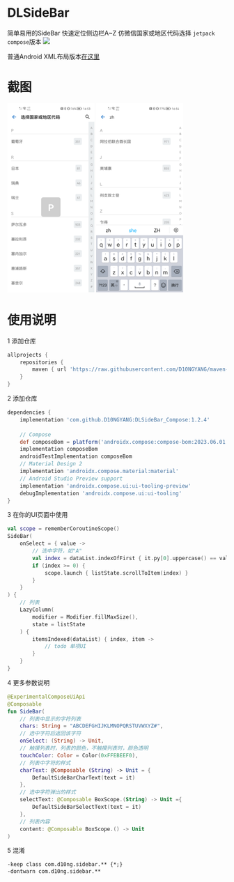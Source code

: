 # DLSideBar
简单易用的SideBar 快速定位侧边栏A~Z 仿微信国家或地区代码选择 `jetpack compose`版本
[![](https://jitpack.io/v/D10NGYANG/DLSideBar_Compose.svg)](https://jitpack.io/#D10NGYANG/DLSideBar_Compose)

普通Android XML布局版本[在这里](https://github.com/D10NGYANG/DL10SideBar)

# 截图
<img src="https://github.com/D10NGYANG/DLSideBar_Compose/blob/master/image/image1.png" width="200"/>
<img src="https://github.com/D10NGYANG/DLSideBar_Compose/blob/master/image/image2.png" width="200"/><br/>

# 使用说明
1 添加仓库
```groovy
allprojects {
    repositories {
        maven { url 'https://raw.githubusercontent.com/D10NGYANG/maven-repo/main/repository'}
    }
}
```
2 添加仓库
```groovy
dependencies {
    implementation 'com.github.D10NGYANG:DLSideBar_Compose:1.2.4'

    // Compose
    def composeBom = platform('androidx.compose:compose-bom:2023.06.01')
    implementation composeBom
    androidTestImplementation composeBom
    // Material Design 2
    implementation 'androidx.compose.material:material'
    // Android Studio Preview support
    implementation 'androidx.compose.ui:ui-tooling-preview'
    debugImplementation 'androidx.compose.ui:ui-tooling'
}
```
3 在你的UI页面中使用
```kotlin
val scope = rememberCoroutineScope()
SideBar(
    onSelect = { value ->
        // 选中字符，如"A"
        val index = dataList.indexOfFirst { it.py[0].uppercase() == value }
        if (index >= 0) {
            scope.launch { listState.scrollToItem(index) }
        }
    }
) {
    // 列表
    LazyColumn(
        modifier = Modifier.fillMaxSize(),
        state = listState
    ) {
        itemsIndexed(dataList) { index, item ->
            // todo 单项UI
        }
    }
}
```
4 更多参数说明

```kotlin
@ExperimentalComposeUiApi
@Composable
fun SideBar(
    // 列表中显示的字符列表
    chars: String = "ABCDEFGHIJKLMNOPQRSTUVWXYZ#",
    // 选中字符后返回该字符
    onSelect: (String) -> Unit,
    // 触摸列表时，列表的颜色，不触摸列表时，颜色透明
    touchColor: Color = Color(0xFFEBEEF0),
    // 列表中字符的样式
    charText: @Composable (String) -> Unit = {
        DefaultSideBarCharText(text = it)
    },
    // 选中字符弹出的样式
    selectText: @Composable BoxScope.(String) -> Unit ={
        DefaultSideBarSelectText(text = it)
    },
    // 列表内容
    content: @Composable BoxScope.() -> Unit
)
```
5 混淆
```properties
-keep class com.d10ng.sidebar.** {*;}
-dontwarn com.d10ng.sidebar.**
```
